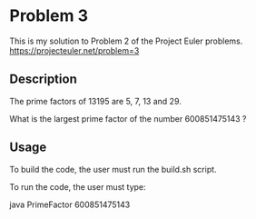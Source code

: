 # Problem 3

This is my solution to Problem 2 of the Project Euler problems.
https://projecteuler.net/problem=3

## Description

The prime factors of 13195 are 5, 7, 13 and 29.

What is the largest prime factor of the number 600851475143 ?

## Usage

To build the code, the user must run the build.sh script.

To run the code, the user must type:

java PrimeFactor 600851475143